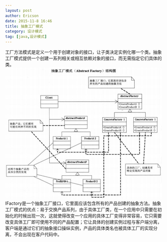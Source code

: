 ```yaml
---
layout: post
author: Ericson
date: 2015-11-8 16:46
title: 抽象工厂模式
category: 设计模式
tag: [java,设计模式]
---
```


工厂方法模式是定义一个用于创建对象的接口，让子类决定实例化哪一个类。抽象工厂模式提供一个创建一系列相关或相互依赖对象的接口，而无需指定它们具体的类。
![AbstractFactory](/public/img/java/abstractfactory.jpg)
IFactory是一个抽象工厂接口，它里面应该包含所有的产品创建的抽象方法。抽象工厂模式的优点：易于交换产品系列，由于具体工厂类，在一个应用中只需要在初始化的时候出现一次，这就使得改变一个应用的具体工厂变得非常容易，它只需要改变具体工厂即可使用不同的产品配置；它让具体的创建实例过程与客户端分离，客户端是通过它们的抽象接口操纵实例，产品的具体类名也被具体工厂的实现分离，不会出现在客户代码中。